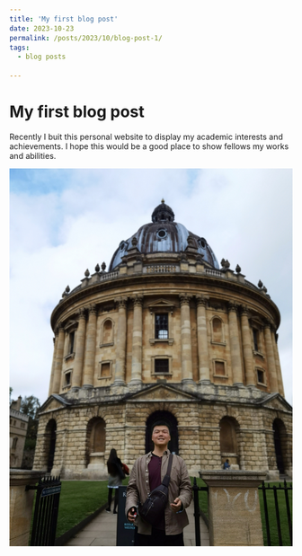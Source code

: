 ```yaml
---
title: 'My first blog post'
date: 2023-10-23
permalink: /posts/2023/10/blog-post-1/
tags:
  - blog posts
 
---
```


My first blog post
======
Recently I buit this personal website to display my academic interests and achievements. I hope this would be a good place to show fellows my works and abilities.

![photo1](images/BLOG_image/IMG_20230908_195501-01.jpeg)
